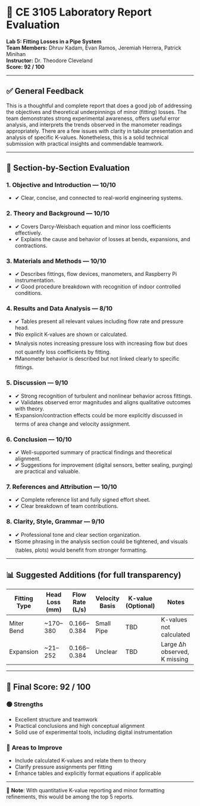 
# 🧪 CE 3105 Laboratory Report Evaluation  
**Lab 5: Fitting Losses in a Pipe System**  
**Team Members:** Dhruv Kadam, Evan Ramos, Jeremiah Herrera, Patrick Minihan  
**Instructor:** Dr. Theodore Cleveland  
**Score: 92 / 100**

---

## ✅ General Feedback

This is a thoughtful and complete report that does a good job of addressing the objectives and theoretical underpinnings of minor (fitting) losses. The team demonstrates strong experimental awareness, offers useful error analysis, and interprets the trends observed in the manometer readings appropriately. There are a few issues with clarity in tabular presentation and analysis of specific K-values. Nonetheless, this is a solid technical submission with practical insights and commendable teamwork.

---

## 🧾 Section-by-Section Evaluation

### 1. **Objective and Introduction** — **10/10**
- ✔ Clear, concise, and connected to real-world engineering systems.

### 2. **Theory and Background** — **10/10**
- ✔ Covers Darcy-Weisbach equation and minor loss coefficients effectively.
- ✔ Explains the cause and behavior of losses at bends, expansions, and contractions.

### 3. **Materials and Methods** — **10/10**
- ✔ Describes fittings, flow devices, manometers, and Raspberry Pi instrumentation.
- ✔ Good procedure breakdown with recognition of indoor controlled conditions.

### 4. **Results and Data Analysis** — **8/10**
- ✔ Tables present all relevant values including flow rate and pressure head.
- ❗No explicit K-values are shown or calculated.
- ❗Analysis notes increasing pressure loss with increasing flow but does not quantify loss coefficients by fitting.
- ❗Manometer behavior is described but not linked clearly to specific fittings.

### 5. **Discussion** — **9/10**
- ✔ Strong recognition of turbulent and nonlinear behavior across fittings.
- ✔ Validates observed error magnitudes and aligns qualitative outcomes with theory.
- ❗Expansion/contraction effects could be more explicitly discussed in terms of area change and velocity assignment.

### 6. **Conclusion** — **10/10**
- ✔ Well-supported summary of practical findings and theoretical alignment.
- ✔ Suggestions for improvement (digital sensors, better sealing, purging) are practical and valuable.

### 7. **References and Attribution** — **10/10**
- ✔ Complete reference list and fully signed effort sheet.
- ✔ Clear breakdown of team contributions.

### 8. **Clarity, Style, Grammar** — **9/10**
- ✔ Professional tone and clear section organization.
- ❗Some phrasing in the analysis section could be tightened, and visuals (tables, plots) would benefit from stronger formatting.

---

## 📊 Suggested Additions (for full transparency)

| Fitting Type         | Head Loss (mm) | Flow Rate (L/s) | Velocity Basis | K-value (Optional) | Notes                          |
|----------------------|----------------|------------------|----------------|---------------------|--------------------------------|
| Miter Bend           | ~170–380       | 0.166–0.384      | Small Pipe     | TBD                 | K-values not calculated        |
| Expansion            | ~21–252        | 0.166–0.384      | Unclear        | TBD                 | Large Δh observed, K missing   |

---

## 🧮 Final Score: **92 / 100**

### 🟢 **Strengths**
- Excellent structure and teamwork
- Practical conclusions and high conceptual alignment
- Solid use of experimental tools, including digital instrumentation

### 🔴 **Areas to Improve**
- Include calculated K-values and relate them to theory
- Clarify pressure assignments per fitting
- Enhance tables and explicitly format equations if applicable

---

📌 **Note**: With quantitative K-value reporting and minor formatting refinements, this would be among the top 5 reports.
